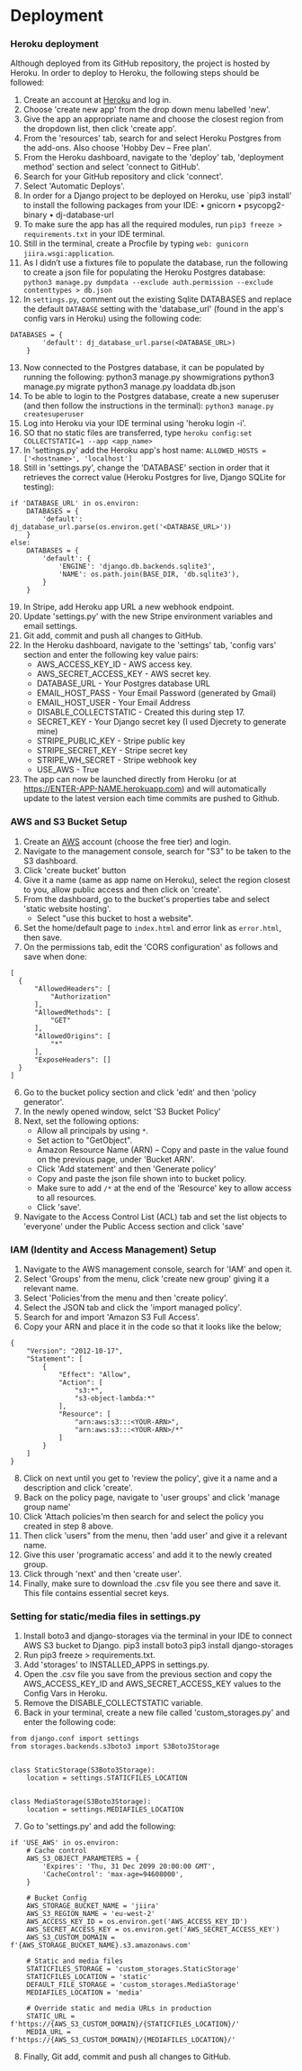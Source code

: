 # Deployment

### Heroku deployment
Although deployed from its GitHub repository, the project is hosted by Heroku. In order to deploy to Heroku, the following steps should be followed:
1. Create an account at [Heroku](https://heroku.com/) and log in.
2. Choose 'create new app' from the drop down menu labelled 'new'.
3. Give the app an appropriate name and choose the closest region from the dropdown list, then click 'create app'.
4. From the 'resources' tab, search for and select Heroku Postgres from the add-ons. Also choose 'Hobby Dev – Free plan'.
5. From the Heroku dashboard, navigate to the 'deploy' tab, 'deployment method' section and select 'connect to GitHub'. 
6. Search for your GitHub repository and click 'connect'.
7. Select 'Automatic Deploys'.
8.	In order for a Django project to be deployed on Heroku, use `pip3 install' to install the following packages from your IDE:
•	gnicorn
•	psycopg2-binary
•	dj-database-url
9.	To make sure the app has all the required modules, run `pip3 freeze > requirements.txt` in your IDE terminal.
10.	Still in the terminal, create a Procfile by typing `web: gunicorn jiira.wsgi:application`.
11.	As I didn’t use a fixtures file to populate the database, run the following to create a json file for populating the Heroku Postgres database:
    `python3 manage.py dumpdata --exclude auth.permission --exclude contenttypes > db.json`
12. In `settings.py`, comment out the existing Sqlite DATABASES and replace the default `DATABASE` setting with the 'database_url' (found in the app's config vars in Heroku) using the following code:
```
DATABASES = {
        'default': dj_database_url.parse(<DATABASE_URL>)
    }
```
13.	Now connected to the Postgres database, it can be populated by running the following:
python3 manage.py showmigrations
python3 manage.py migrate
python3 manage.py loaddata db.json
14. To be able to login to the Postgres database, create a new superuser (and then follow the instructions in the terminal):
`python3 manage.py createsuperuser`
15. Log into Heroku via your IDE terminal using 'heroku login -i'.
16. SO that no static files are transferred, type `heroku config:set COLLECTSTATIC=1 --app <app_name>`
17. In 'settings.py' add the Heroku app's host name:
`ALLOWED_HOSTS = ['<hostname>', 'localhost']`
18. Still in 'settings.py', change the 'DATABASE' section in order that it retrieves the correct value (Heroku Postgres for live, Django SQLite for testing):
```
if 'DATABASE_URL' in os.environ:
    DATABASES = {
        'default': dj_database_url.parse(os.environ.get('<DATABASE_URL>'))
    }
else:
    DATABASES = {
        'default': {
            'ENGINE': 'django.db.backends.sqlite3',
            'NAME': os.path.join(BASE_DIR, 'db.sqlite3'),
        }
    }
```
19.	In Stripe, add Heroku app URL a new webhook endpoint.
20.	Update 'settings.py' with the new Stripe environment variables and email settings.
21.	Git add, commit and push all changes to GitHub.
22. In the Heroku dashboard, navigate to the 'settings' tab, 'config vars' section and enter the following key value pairs:
    * AWS_ACCESS_KEY_ID - AWS access key.
    * AWS_SECRET_ACCESS_KEY - AWS secret key.
    * DATABASE_URL - Your Postgres database URL 
    * EMAIL_HOST_PASS - Your Email Password (generated by Gmail)
    * EMAIL_HOST_USER - Your Email Address
    * DISABLE_COLLECTSTATIC - Created this during step 17.
    * SECRET_KEY - Your Django secret key (I used Djecrety to generate mine)
    * STRIPE_PUBLIC_KEY - Stripe public key
    * STRIPE_SECRET_KEY - Stripe secret key
    * STRIPE_WH_SECRET - Stripe webhook key
    * USE_AWS - True
23. The app can now be launched directly from Heroku (or at https://ENTER-APP-NAME.herokuapp.com) and will automatically update to the latest version each time commits are pushed to Github.


### AWS and S3 Bucket Setup
1. Create an [AWS](https://aws.amazon.com/) account (choose the free tier) and login.
2. Navigate to the management console, search for "S3" to be taken to the S3 dashboard.
3. Click 'create bucket' button
4. Give it a name (same as app name on Heroku), select the region closest to you, allow public access and then click on 'create'.
4. From the dashboard, go to the bucket's properties tabe and select 'static website hosting'.
    * Select "use this bucket to host a website".
5. Set the home/default page to  `index.html` and error link as `error.html`, then save.
5. On the permissions tab, edit the 'CORS configuration' as follows and save when done:
```
[
  {
      "AllowedHeaders": [
          "Authorization"
      ],
      "AllowedMethods": [
          "GET"
      ],
      "AllowedOrigins": [
          "*"
      ],
      "ExposeHeaders": []
  }
]
```
6. Go to the bucket policy section and click 'edit' and then 'policy generator'.
7. In the newly opened window, selct 'S3 Bucket Policy'
8. Next, set the following options:
    * Allow all principals by using `*`.
    * Set action to "GetObject".
    * Amazon Resource Name (ARN) – Copy and paste in the value found on the previous page, under 'Bucket ARN'.
    * Click 'Add statement' and then 'Generate policy' 
    * Copy and paste the json file shown into to bucket policy.
    * Make sure to add `/*` at the end of the 'Resource' key to allow access to all resources.
    * Click 'save'.
7. Navigate to the Access Control List (ACL) tab and set the list objects to 'everyone' under the Public Access section and click 'save'


### IAM (Identity and Access Management) Setup
1. Navigate to the AWS management console, search for 'IAM' and open it.
2. Select 'Groups' from the menu, click 'create new group' giving it a relevant name.
3. Select 'Policies'from the menu and then 'create policy'.
4. Select the JSON tab and click the 'import managed policy'.
5. Search for and import 'Amazon S3 Full Access'.
8. Copy your ARN and place it in the code so that it looks like the below;
```
{
    "Version": "2012-10-17",
    "Statement": [
        {
            "Effect": "Allow",
            "Action": [
                "s3:*",
                "s3-object-lambda:*"
            ],
            "Resource": [
                "arn:aws:s3:::<YOUR-ARN>",
                "arn:aws:s3:::<YOUR-ARN>/*"
            ]
        }
    ]
}
```
8. Click on next until you get to 'review the policy', give it a name and a description and click 'create'.
9. Back on the policy page, navigate to 'user groups' and click 'manage group name'
10. Click 'Attach policies'm then search for and select the policy you created in step 8 above.
11. Then click 'users" from the menu, then 'add user' and give it a relevant name.
12. Give this user 'programatic access' and add it to the newly created group.
13. Click through 'next' and then 'create user'.
14. Finally, make sure to download the .csv file you see there and save it. This file contains essential secret keys.


### Setting for static/media files in settings.py
1. Install boto3 and django-storages via the terminal in your IDE to connect AWS S3 bucket to Django.
pip3 install boto3
pip3 install django-storages
2. Run pip3 freeze > requirements.txt.
3. Add 'storages' to INSTALLED_APPS in settings.py.
4. Open the .csv file you save from the previous section and copy the AWS_ACCESS_KEY_ID and AWS_SECRET_ACCESS_KEY values to the Config Vars in Heroku.
5. Remove the DISABLE_COLLECTSTATIC variable.
6. Back in your terminal, create a new file called 'custom_storages.py' and enter the following code:
```
from django.conf import settings
from storages.backends.s3boto3 import S3Boto3Storage


class StaticStorage(S3Boto3Storage):
    location = settings.STATICFILES_LOCATION


class MediaStorage(S3Boto3Storage):
    location = settings.MEDIAFILES_LOCATION
```
7. Go to 'settings.py' and add the following:
```
if 'USE_AWS' in os.environ:
    # Cache control
    AWS_S3_OBJECT_PARAMETERS = {
        'Expires': 'Thu, 31 Dec 2099 20:00:00 GMT',
        'CacheControl': 'max-age=94608000',
    }
    
    # Bucket Config
    AWS_STORAGE_BUCKET_NAME = 'jiira'
    AWS_S3_REGION_NAME = 'eu-west-2'
    AWS_ACCESS_KEY_ID = os.environ.get('AWS_ACCESS_KEY_ID')
    AWS_SECRET_ACCESS_KEY = os.environ.get('AWS_SECRET_ACCESS_KEY')
    AWS_S3_CUSTOM_DOMAIN = f'{AWS_STORAGE_BUCKET_NAME}.s3.amazonaws.com'

    # Static and media files
    STATICFILES_STORAGE = 'custom_storages.StaticStorage'
    STATICFILES_LOCATION = 'static'
    DEFAULT_FILE_STORAGE = 'custom_storages.MediaStorage'
    MEDIAFILES_LOCATION = 'media'

    # Override static and media URLs in production
    STATIC_URL = f'https://{AWS_S3_CUSTOM_DOMAIN}/{STATICFILES_LOCATION}/'
    MEDIA_URL = f'https://{AWS_S3_CUSTOM_DOMAIN}/{MEDIAFILES_LOCATION}/'
```
8. Finally, Git add, commit and push all changes to GitHub.